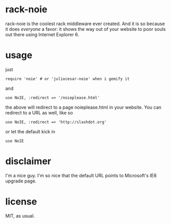 # rack-noie

rack-noie is the coolest rack middleware ever created. And it is so because it does _everyone_
a favor: it shows the way out of your website to poor souls out there using Internet Explorer 6.

# usage

just 

    require 'noie' # or 'juliocesar-noie' when i gemify it
    
and

    use NoIE, :redirect => '/noieplease.html'
    
the above will redirect to a page noieplease.html in your website. You can redirect to
a URL as well, like so

    use NoIE, :redirect => 'http://slashdot.org'
    
or let the default kick in

    use NoIE
    
# disclaimer

I'm a nice guy. I'm so nice that the default URL points to Microsoft's IE8 upgrade page.

# license

MIT, as usual.
